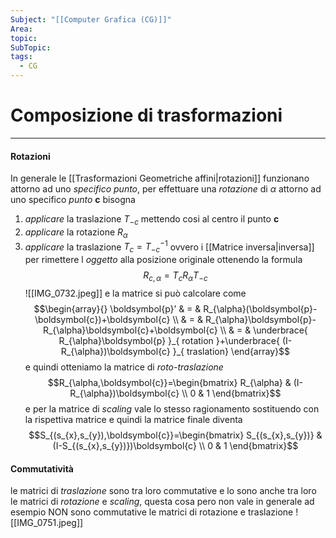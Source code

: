 ```yaml
---
Subject: "[[Computer Grafica (CG)]]"
Area: 
topic: 
SubTopic: 
tags:
  - CG
---
```


# Composizione di trasformazioni
---

#### Rotazioni
In generale le [[Trasformazioni Geometriche affini|rotazioni]] funzionano attorno ad uno _specifico punto_, per effettuare una _rotazione_ di $\alpha$ attorno ad uno specifico _punto_ $\boldsymbol{c}$  bisogna
1. _applicare_ la traslazione $T_{-c}$ mettendo cosi al centro il punto $\boldsymbol{c}$ 
2. _applicare_ la rotazione $R_{\alpha}$
3. _applicare_ la traslazione $T_{c}=T_{-c}^{-1}$ ovvero i [[Matrice inversa|inversa]] per rimettere l _oggetto_ alla posizione originale
ottenendo la formula $$R_{c,\alpha}=T_{c}R_{\alpha}T_{- c}$$
 ![[IMG_0732.jpeg]]
e la matrice si può calcolare come 
$$\begin{array}{}
\boldsymbol{p}’ & = & R_{\alpha}(\boldsymbol{p}-\boldsymbol{c})+\boldsymbol{c} \\
 & = & R_{\alpha}\boldsymbol{p}-R_{\alpha}\boldsymbol{c}+\boldsymbol{c} \\
  & = & \underbrace{ R_{\alpha}\boldsymbol{p} }_{ rotation }+\underbrace{ (I-R_{\alpha})\boldsymbol{c} }_{ traslation}
\end{array}$$
e quindi otteniamo la matrice di _roto-traslazione_ $$R_{\alpha,\boldsymbol{c}}=\begin{bmatrix}
R_{\alpha}  & (I-R_{\alpha})\boldsymbol{c} \\
0 & 1
\end{bmatrix}$$
e per la matrice di _scaling_ vale lo stesso ragionamento sostituendo con la rispettiva matrice e quindi la matrice finale diventa 
$$S_{(s_{x},s_{y}),\boldsymbol{c}}=\begin{bmatrix}
S_{(s_{x},s_{y})}  & (I-S_{(s_{x},s_{y})})\boldsymbol{c} \\
0 & 1
\end{bmatrix}$$

#### Commutatività
le matrici di _traslazione_ sono tra loro commutative e lo sono anche tra loro le matrici di _rotazione_ e _scaling_, questa cosa pero non vale in generale ad esempio NON sono commutative le matrici di rotazione e traslazione
![[IMG_0751.jpeg]]

